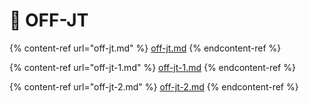 # 📔 OFF-JT

{% content-ref url="off-jt.md" %}
[off-jt.md](off-jt.md)
{% endcontent-ref %}

{% content-ref url="off-jt-1.md" %}
[off-jt-1.md](off-jt-1.md)
{% endcontent-ref %}

{% content-ref url="off-jt-2.md" %}
[off-jt-2.md](off-jt-2.md)
{% endcontent-ref %}
